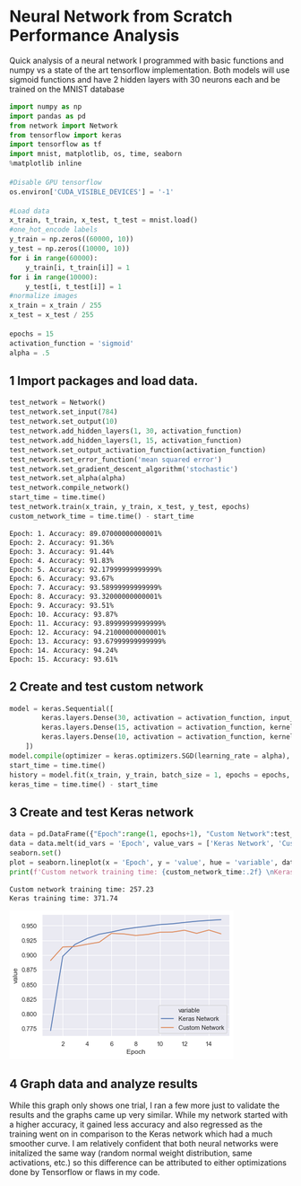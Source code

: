 
# Neural Network from Scratch Performance Analysis

Quick analysis of a neural network I programmed with basic functions and numpy vs a state of the art tensorflow implementation. Both models will use sigmoid functions and have 2 hidden layers with 30 neurons each and be trained on the MNIST database



```python
import numpy as np
import pandas as pd
from network import Network
from tensorflow import keras
import tensorflow as tf
import mnist, matplotlib, os, time, seaborn
%matplotlib inline

#Disable GPU tensorflow
os.environ['CUDA_VISIBLE_DEVICES'] = '-1'

#Load data
x_train, t_train, x_test, t_test = mnist.load()
#one_hot_encode labels
y_train = np.zeros((60000, 10))
y_test = np.zeros((10000, 10))
for i in range(60000):
    y_train[i, t_train[i]] = 1
for i in range(10000):
    y_test[i, t_test[i]] = 1
#normalize images
x_train = x_train / 255
x_test = x_test / 255

epochs = 15
activation_function = 'sigmoid'
alpha = .5
```

## 1 Import packages and load data. 



```python
test_network = Network()
test_network.set_input(784)
test_network.set_output(10)
test_network.add_hidden_layers(1, 30, activation_function)
test_network.add_hidden_layers(1, 15, activation_function)
test_network.set_output_activation_function(activation_function)
test_network.set_error_function('mean squared error')
test_network.set_gradient_descent_algorithm('stochastic')
test_network.set_alpha(alpha)
test_network.compile_network()
start_time = time.time()
test_network.train(x_train, y_train, x_test, y_test, epochs)
custom_network_time = time.time() - start_time
```

    Epoch: 1. Accuracy: 89.07000000000001%
    Epoch: 2. Accuracy: 91.36%
    Epoch: 3. Accuracy: 91.44%
    Epoch: 4. Accuracy: 91.83%
    Epoch: 5. Accuracy: 92.17999999999999%
    Epoch: 6. Accuracy: 93.67%
    Epoch: 7. Accuracy: 93.58999999999999%
    Epoch: 8. Accuracy: 93.32000000000001%
    Epoch: 9. Accuracy: 93.51%
    Epoch: 10. Accuracy: 93.87%
    Epoch: 11. Accuracy: 93.89999999999999%
    Epoch: 12. Accuracy: 94.21000000000001%
    Epoch: 13. Accuracy: 93.67999999999999%
    Epoch: 14. Accuracy: 94.24%
    Epoch: 15. Accuracy: 93.61%
    

## 2 Create and test custom network


```python
model = keras.Sequential([
        keras.layers.Dense(30, activation = activation_function, input_shape = (784,), kernel_initializer=keras.initializers.RandomNormal(mean = 0, stddev = 1)),
        keras.layers.Dense(15, activation = activation_function, kernel_initializer=keras.initializers.RandomNormal(mean = 0, stddev = 1)),
        keras.layers.Dense(10, activation = activation_function, kernel_initializer=keras.initializers.RandomNormal(mean = 0, stddev = 1))
    ])
model.compile(optimizer = keras.optimizers.SGD(learning_rate = alpha), loss = keras.losses.mean_squared_error, metrics =  [keras.metrics.categorical_accuracy])
start_time = time.time()
history = model.fit(x_train, y_train, batch_size = 1, epochs = epochs, validation_data = (x_test, y_test), verbose = 0)
keras_time = time.time() - start_time
```

## 3 Create and test Keras network


```python
data = pd.DataFrame({"Epoch":range(1, epochs+1), "Custom Network":test_network.history, "Keras Network":history.history['categorical_accuracy']})
data = data.melt(id_vars = 'Epoch', value_vars = ['Keras Network', 'Custom Network'])
seaborn.set()
plot = seaborn.lineplot(x = 'Epoch', y = 'value', hue = 'variable', data = data)
print(f'Custom network training time: {custom_network_time:.2f} \nKeras training time: {keras_time:.2f}')


```

    Custom network training time: 257.23 
    Keras training time: 371.74
    


![svg](/img/README.ipynb_7_1.png)


## 4 Graph data and analyze results
While this graph only shows one trial, I ran a few more just to validate the results and the graphs came up very similar. While my network started with a higher accuracy, it gained less accuracy and also regressed as the training went on in comparison to the Keras network which had a much smoother curve. I am relatively confident that both neural networks were initalized the same way (random normal weight distribution, same activations, etc.) so this difference can be attributed to either optimizations done by Tensorflow or flaws in my code. 
